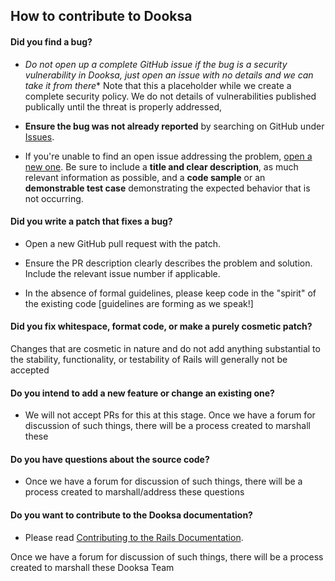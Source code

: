 
## How to contribute to Dooksa

#### **Did you find a bug?**

* **Do not open up a complete GitHub issue if the bug is a security vulnerability
  in Dooksa*, just open an issue with no details and we can take it from there** Note that this a placeholder while we create a complete security policy. We do not details of vulnerabilities published publically until the threat is properly addressed,

* **Ensure the bug was not already reported** by searching on GitHub under [Issues](https://github.com/dooksajs/dooksa/issues).

* If you're unable to find an open issue addressing the problem, [open a new one](https://github.com/dooksajs/dooksa/issues/new). Be sure to include a **title and clear description**, as much relevant information as possible, and a **code sample** or an **demonstrable test case** demonstrating the expected behavior that is not occurring.

#### **Did you write a patch that fixes a bug?**

* Open a new GitHub pull request with the patch.

* Ensure the PR description clearly describes the problem and solution. Include the relevant issue number if applicable.

* In the absence of formal guidelines, please keep code in the "spirit" of the existing code [guidelines are forming as we speak!]

#### **Did you fix whitespace, format code, or make a purely cosmetic patch?**

Changes that are cosmetic in nature and do not add anything substantial to the stability, functionality, or testability of Rails will generally not be accepted 

#### **Do you intend to add a new feature or change an existing one?**

* We will not accept PRs for this at this stage. Once we have a forum for discussion of such things, there will be a process created to marshall these

#### **Do you have questions about the source code?**

* Once we have a forum for discussion of such things, there will be a process created to marshall/address these questions

#### **Do you want to contribute to the Dooksa documentation?**

* Please read [Contributing to the Rails Documentation](https://edgeguides.rubyonrails.org/contributing_to_ruby_on_rails.html#contributing-to-the-rails-documentation).

Once we have a forum for discussion of such things, there will be a process created to marshall these
Dooksa Team
